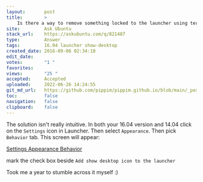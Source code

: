 ```yaml
---
layout:       post
title:        >
    Is there a way to remove something locked to the launcher using terminal?
site:         Ask Ubuntu
stack_url:    https://askubuntu.com/q/821487
type:         Answer
tags:         16.04 launcher show-desktop
created_date: 2016-09-06 02:34:18
edit_date:    
votes:        "1 "
favorites:    
views:        "25 "
accepted:     Accepted
uploaded:     2022-06-26 14:24:55
git_md_url:   https://github.com/pippim/pippim.github.io/blob/main/_posts/2016/2016-09-06-Is-there-a-way-to-remove-something-locked-to-the-launcher-using-terminal_.md
toc:          false
navigation:   false
clipboard:    false
---
```


The solution isn't really intuitive. In both your 16.04 version and 14.04 click on the `Settings` icon in Launcher. Then select `Appearance`. Then pick `Behavior` tab. This screen will appear:

[Settings Appearance Behavior][1]

mark the check box beside `Add show desktop icon to the launcher`

Took me a year to stumble across it myself :)

  [1]: http://i.stack.imgur.com/aQFlI.png
